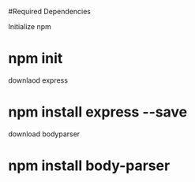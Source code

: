 #Required Dependencies

Initialize npm 
# npm init

downlaod express
# npm install express --save

download bodyparser
# npm install body-parser
